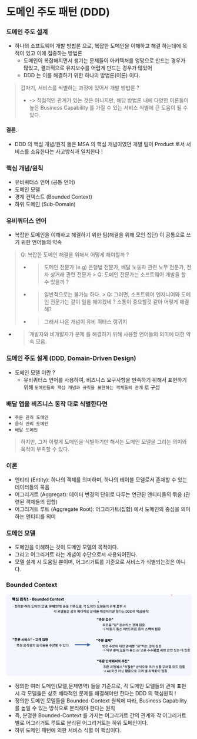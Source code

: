 # 도메인 주도 패턴 (DDD)

### 도메인 주도 설계

- 하나의 소프트웨어 개발 방법론 으로, 복잡한 도메인을 이해하고 해결 하는데에 목적이 있고 이에 집중하는 방법론
    - 도메인이 복잡해지면서 생기는 문제들이 아키텍처를 엉망으로 만드는 경우가 많았고, 결과적으로 유지보수를 어렵게 만드는 경우가 많았어
    - DDD 는 이를 해결하기 위한 하나의 방법론(이론) 이다.

> 갑자기, 서비스를 식별하는 과정에 있어서 개발 방법론 ?
>  - -> 직접적인 관계가 있는 것은 아니지만, 해당 방법론 내에 다양한 이론들이 높은 Business Capability 를 가질 수 있는 서비스 식별에 큰 도움이 될 수 있다.

#### 결론.

- DDD 의 핵심 개념/원칙 들은 MSA 의 핵심 개념이였던 개별 팀이 Product 로서 서비스를 소유한다는 사고방식과 일치한다 !

### 핵심 개념/원칙

- 유비쿼터스 언어 (공통 언어)
- 도메인 모델
- 경계 컨텍스트 (Bounded Context)
- 하위 도메인 (Sub-Domain)

### 유비쿼터스 언어

- 복잡한 도메인을 이해하고 해결하기 위한 팀(해결을 위해 모인 집단) 이 공통으로 쓰기 위한 언어들의 약속

> Q: 복잡한 도메인 해결을 위해서 어떻게 해야할까 ?
> - > 도메인 전문가 (e.g) 은행법 전문가, 배달 노동자 관련 노무 전문가, 전자 상거래 관련 전문가
    > Q: 도메인 전문가는 소프트웨어 개발을 할 수 있을까 ?
> - > 일반적으로는 불가능 하다.
    > Q: 그러면, 소프트웨어 엔지니어와 도메인 전문가는 같이 일을 해야겠네 ? 소통이 중요할것 같아 어떻게 해결해?
> - > 그래서 나온 개념이 유비 쿼터스 랭귀지

- > 개발자와 비개발자가 문제 를 해결하기 위해 사용할 언어들의 의미에 대한 약속 모음.

### 도메인 주도 설계 (DDD, Domain-Driven Design)

- 도메인 모델 이란 ?
    - 유비쿼터스 언어를 사용하여, 비즈니스 요구사항을 만족하기 위해서 표현하기 위해 `도메인들의 핵심 개념과 규칙을 표현하는 객체들의 관계` 로 구성

### 배달 앱을 비즈니스 동작 대로 식별한다면

- `주문 관리 도메인`
- `음식 관리 도메인`
- `배달 도메인`

> 하지만, 그저 이렇게 도메인을 식별하기만 해서는 도메인 모델을 그리는 의미와 목적이 부족할 수 있다.

### 이론

- 엔티티 (Entity): 하나의 객체를 의미하며, 하나의 테이블 모델로서 존재할 수 있는 데이터들의 묶음
- 어그리거트 (Aggregat): 데이터 변경의 단위로 다루는 연관된 엔티티들의 묶음 (관련된 객체들의 집합)
- 어그리거트 루트 (Aggregate Root): 어그리거트(집합) 에서 도메인의 중심을 의미하는 엔티티를 의미

### 도메인 모델

- 도메인을 이해하는 것이 도메인 모델의 목적이다.
- 그리고 어그리거트 라는 개념이 수단으로서 사용되어진다.
- 모델 설계 시 도움일 뿐이며, 어그리거트를 기준으로 서비스가 식별되는것은 아니다.

### Bounded Context

![img_1.png](image/img_1.png)

- 정의한 여러 도메인(모델,문제영역) 들을 기준으로, 각 도메인 모델들의 관계 표현 시 각 모델들은 상호 베타적인 문제를 해결해야만 한다는 DDD 의 핵심원칙 !
- 정의한 도메인 모델들을 Bounded-Context 원칙에 따라, Business Capability 를 높일 수 있는 방식으로 분리해야 한다는 원칙
- 즉, 분명한 Bounded-Context 를 가지는 어그리거트 간의 관계와 각 어그리거트 별로 어그리거트 루트로 분리된 어그리거트는 하위 도메인이다.
- 하위 도메인 패턴에 의한 서비스 식별 이 핵심이다.


